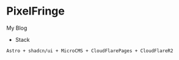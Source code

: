 # PixelFringe
My Blog

- Stack
```
Astro + shadcn/ui + MicroCMS + CloudFlarePages + CloudFlareR2

```
